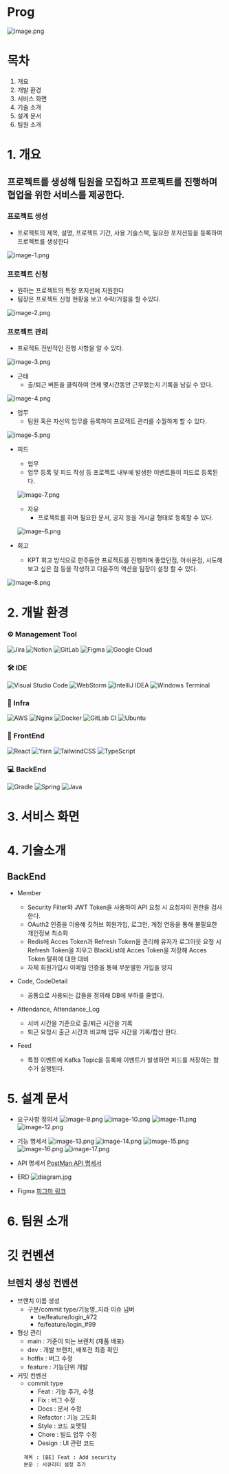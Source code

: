 # Prog


![image.png](img/image.png)

# 목차

1. 개요
2. 개발 환경
3. 서비스 화면
5. 기술 소개
6. 설계 문서
7. 팀원 소개

# 1. 개요

## 프로젝트를 생성해 팀원을 모집하고 프로젝트를 진행하며 협업을 위한 서비스를 제공한다.

### 프로젝트 생성
- 프로젝트의 제목, 설명, 프로젝트 기간, 사용 기술스택, 필요한 포지션등을 등록하여 프로젝트를 생성한다

![image-1.png](img/image-1.png)

### 프로젝트 신청
- 원하는 프로젝트의 특정 포지션에 지원한다
- 팀장은 프로젝트 신청 현황을 보고 수락/거절을 할 수있다.

![image-2.png](img/image-2.png)

### 프로젝트 관리
- 프로젝트 전반적인 진행 사항을 알 수 있다. 

![image-3.png](img/image-3.png)

  - 근태
    - 출/퇴근 버튼을 클릭하여 언제 몇시간동안 근무했는지 기록을 남길 수 있다.

  ![image-4.png](img/image-4.png)

  - 업무
    - 팀원 혹은 자신의 업무를 등록하여 프로젝트 관리를 수월하게 할 수 있다.

  ![image-5.png](img/image-5.png)

  - 피드
    - 업무
     - 업무 등록 및 피드 작성 등 프로젝트 내부에 발생한 이벤트들이 피드로 등록된다.

    ![image-7.png](img/image-7.png)
    
    - 자유
      - 프로젝트를 하며 필요한 문서, 공지 등을 게시글 형태로 등록할 수 있다.

    ![image-6.png](img/image-6.png)

  - 회고
    - KPT 회고 방식으로 한주동안 프로젝트를 진행하며 좋았던점, 아쉬운점, 시도해보고 싶은 점 등을 작성하고 다음주의 액션을 팀장이 설정 할 수 있다.
    
  ![image-8.png](img/image-8.png)

# 2. 개발 환경

### ⚙ Management Tool
![Jira](https://img.shields.io/badge/jira-%230A0FFF.svg?style=for-the-badge&logo=jira&logoColor=white) ![Notion](https://img.shields.io/badge/Notion-%23000000.svg?style=for-the-badge&logo=notion&logoColor=white) ![GitLab](https://img.shields.io/badge/gitlab-%23181717.svg?style=for-the-badge&logo=gitlab&logoColor=white) ![Figma](https://img.shields.io/badge/figma-%23F24E1E.svg?style=for-the-badge&logo=figma&logoColor=white) ![Google Cloud](https://img.shields.io/badge/GoogleCloud-%234285F4.svg?style=for-the-badge&logo=google-cloud&logoColor=white) 

### 🛠 IDE
![Visual Studio Code](https://img.shields.io/badge/Visual%20Studio%20Code-0078d7.svg?style=for-the-badge&logo=visual-studio-code&logoColor=white) ![WebStorm](https://img.shields.io/badge/webstorm-143?style=for-the-badge&logo=webstorm&logoColor=white&color=black) ![IntelliJ IDEA](https://img.shields.io/badge/IntelliJIDEA-000000.svg?style=for-the-badge&logo=intellij-idea&logoColor=white) ![Windows Terminal](https://img.shields.io/badge/Windows%20Terminal-%234D4D4D.svg?style=for-the-badge&logo=windows-terminal&logoColor=white)

### 🧲 Infra
![AWS](https://img.shields.io/badge/AWS-%23FF9900.svg?style=for-the-badge&logo=amazon-aws&logoColor=white) ![Nginx](https://img.shields.io/badge/nginx-%23009639.svg?style=for-the-badge&logo=nginx&logoColor=white) ![Docker](https://img.shields.io/badge/docker-%230db7ed.svg?style=for-the-badge&logo=docker&logoColor=white) ![GitLab CI](https://img.shields.io/badge/gitlab%20ci-%23181717.svg?style=for-the-badge&logo=gitlab&logoColor=white) ![Ubuntu](https://img.shields.io/badge/Ubuntu-E95420?style=for-the-badge&logo=ubuntu&logoColor=white)

### 🎨 FrontEnd
![React](https://img.shields.io/badge/react-%2320232a.svg?style=for-the-badge&logo=react&logoColor=%2361DAFB) ![Yarn](https://img.shields.io/badge/yarn-%232C8EBB.svg?style=for-the-badge&logo=yarn&logoColor=white) ![TailwindCSS](https://img.shields.io/badge/tailwindcss-%2338B2AC.svg?style=for-the-badge&logo=tailwind-css&logoColor=white) ![TypeScript](https://img.shields.io/badge/typescript-%23007ACC.svg?style=for-the-badge&logo=typescript&logoColor=white) 

### 💻 BackEnd
![Gradle](https://img.shields.io/badge/Gradle-02303A.svg?style=for-the-badge&logo=Gradle&logoColor=white) ![Spring](https://img.shields.io/badge/spring-%236DB33F.svg?style=for-the-badge&logo=spring&logoColor=white) ![Java](https://img.shields.io/badge/java-%23ED8B00.svg?style=for-the-badge&logo=openjdk&logoColor=white) 

# 3. 서비스 화면


# 4. 기술소개


## BackEnd
- Member
  - Security Filter와 JWT Token을 사용하여 API 요청 시 요청자의 권한을 검사한다.
  - OAuth2 인증을 이용해 깃허브 회원가입, 로그인, 계정 연동을 통해 불필요한 개인정보 최소화
  - Redis에 Acces Token과 Refresh Token을 관리해 유저가 로그아웃 요청 시 Refresh Token을 지우고 BlackList에 Acces Token을 저장해 Acces Token 탈취에 대한 대비
  - 자체 회원가입시 이메일 인증을 통해 무분별한 가입을 방지

- Code, CodeDetail
  - 공통으로 사용되는 값들을 정의해 DB에 부하를 줄였다.

- Attendance, Attendance_Log
  - 서버 시간을 기준으로 출/퇴근 시간을 기록
  - 퇴근 요청시 출근 시간과 비교해 업무 시간을 기록/합산 한다.

- Feed
  - 특정 이벤트에 Kafka Topic을 등록해 이벤트가 발생하면 피드를 저장하는 함수가 실행된다.

# 5. 설계 문서

- 요구사항 정의서
![image-9.png](img/image-9.png)
![image-10.png](img/image-10.png)
![image-11.png](img/image-11.png)
![image-12.png](img/image-12.png)


- 기능 명세서
![image-13.png](img/image-13.png)
![image-14.png](img/image-14.png)
![image-15.png](img/image-15.png)
![image-16.png](img/image-16.png)
![image-17.png](img/image-17.png)

- API 명세서
[PostMan API 명세서](https://documenter.getpostman.com/view/30927835/2s9YysENQb)

- ERD
![diagram.jpg](img/diagram.jpg)


- Figma
[피그마 링크](https://www.figma.com/file/YIy0Aw26vEYxUutiqowa2b/Gitit?type=design&node-id=3%3A2&mode=design&t=0aUrRt6N7vSDHLh8-1)

# 6. 팀원 소개


# 깃 컨벤션
## 브렌치 생성 컨벤션
- 브랜치 이름 생성 
  - 구분/commit type/기능명_지라 이슈 넘버 
    - be/feature/login_#72
    - fe/feature/login_#99
- 형상 관리
  - main : 기준이 되는 브랜치 (재품 배포)
  - dev : 개발 브랜치, 배포전 최종 확인
  - hotfix : 버그 수정
  - feature : 기능단위 개발
- 커밋 컨벤션
  - commit type
    - Feat : 기능 추가, 수정
    - Fix : 버그 수정
    - Docs : 문서 수정
    - Refactor : 기능 고도화
    - Style : 코드 포멧팅
    - Chore : 빌드 업무 수정
    - Design : UI 관련 코드
  ````
    제목 : [BE] Feat : Add security
    본문 : 시큐리티 설정 추가
    ````

